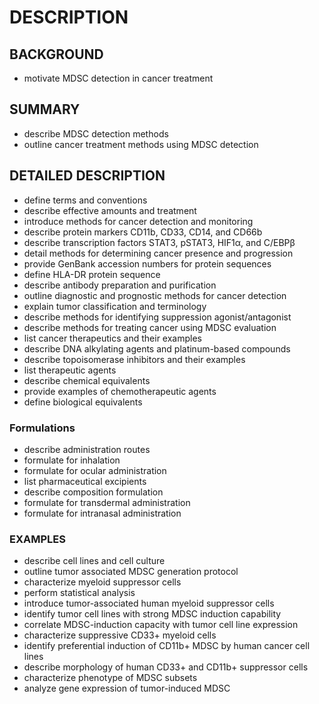 # DESCRIPTION

## BACKGROUND

- motivate MDSC detection in cancer treatment

## SUMMARY

- describe MDSC detection methods
- outline cancer treatment methods using MDSC detection

## DETAILED DESCRIPTION

- define terms and conventions
- describe effective amounts and treatment
- introduce methods for cancer detection and monitoring
- describe protein markers CD11b, CD33, CD14, and CD66b
- describe transcription factors STAT3, pSTAT3, HIF1α, and C/EBPβ
- detail methods for determining cancer presence and progression
- provide GenBank accession numbers for protein sequences
- define HLA-DR protein sequence
- describe antibody preparation and purification
- outline diagnostic and prognostic methods for cancer detection
- explain tumor classification and terminology
- describe methods for identifying suppression agonist/antagonist
- describe methods for treating cancer using MDSC evaluation
- list cancer therapeutics and their examples
- describe DNA alkylating agents and platinum-based compounds
- describe topoisomerase inhibitors and their examples
- list therapeutic agents
- describe chemical equivalents
- provide examples of chemotherapeutic agents
- define biological equivalents

### Formulations

- describe administration routes
- formulate for inhalation
- formulate for ocular administration
- list pharmaceutical excipients
- describe composition formulation
- formulate for transdermal administration
- formulate for intranasal administration

### EXAMPLES

- describe cell lines and cell culture
- outline tumor associated MDSC generation protocol
- characterize myeloid suppressor cells
- perform statistical analysis
- introduce tumor-associated human myeloid suppressor cells
- identify tumor cell lines with strong MDSC induction capability
- correlate MDSC-induction capacity with tumor cell line expression
- characterize suppressive CD33+ myeloid cells
- identify preferential induction of CD11b+ MDSC by human cancer cell lines
- describe morphology of human CD33+ and CD11b+ suppressor cells
- characterize phenotype of MDSC subsets
- analyze gene expression of tumor-induced MDSC

